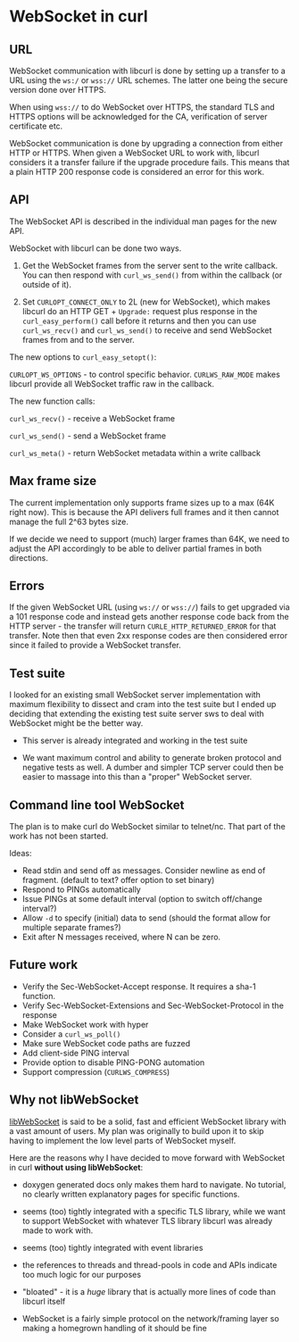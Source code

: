<!--
Copyright (C) 2000 - 2022 Daniel Stenberg, <daniel@haxx.se>, et al.

SPDX-License-Identifier: curl
-->

# WebSocket in curl

## URL

WebSocket communication with libcurl is done by setting up a transfer to a URL
using the `ws:/` or `wss://` URL schemes. The latter one being the secure
version done over HTTPS.

When using `wss://` to do WebSocket over HTTPS, the standard TLS and HTTPS
options will be acknowledged for the CA, verification of server certificate
etc.

WebSocket communication is done by upgrading a connection from either HTTP or
HTTPS. When given a WebSocket URL to work with, libcurl considers it a
transfer failure if the upgrade procedure fails. This means that a plain HTTP
200 response code is considered an error for this work.

## API

The WebSocket API is described in the individual man pages for the new API.

WebSocket with libcurl can be done two ways.

1. Get the WebSocket frames from the server sent to the write callback. You
   can then respond with `curl_ws_send()` from within the callback (or outside
   of it).

2. Set `CURLOPT_CONNECT_ONLY` to 2L (new for WebSocket), which makes libcurl
   do an HTTP GET + `Upgrade:` request plus response in the
   `curl_easy_perform()` call before it returns and then you can use
   `curl_ws_recv()` and `curl_ws_send()` to receive and send WebSocket frames
   from and to the server.

The new options to `curl_easy_setopt()`:

 `CURLOPT_WS_OPTIONS` - to control specific behavior. `CURLWS_RAW_MODE` makes
 libcurl provide all WebSocket traffic raw in the callback.

The new function calls:

 `curl_ws_recv()` - receive a WebSocket frame

 `curl_ws_send()` - send a WebSocket frame

 `curl_ws_meta()` - return WebSocket metadata within a write callback

## Max frame size

The current implementation only supports frame sizes up to a max (64K right
now). This is because the API delivers full frames and it then cannot manage
the full 2^63 bytes size.

If we decide we need to support (much) larger frames than 64K, we need to
adjust the API accordingly to be able to deliver partial frames in both
directions.

## Errors

If the given WebSocket URL (using `ws://` or `wss://`) fails to get upgraded
via a 101 response code and instead gets another response code back from the
HTTP server - the transfer will return `CURLE_HTTP_RETURNED_ERROR` for that
transfer. Note then that even 2xx response codes are then considered error
since it failed to provide a WebSocket transfer.

## Test suite

I looked for an existing small WebSocket server implementation with maximum
flexibility to dissect and cram into the test suite but I ended up deciding
that extending the existing test suite server sws to deal with WebSocket
might be the better way.

- This server is already integrated and working in the test suite

- We want maximum control and ability to generate broken protocol and negative
  tests as well. A dumber and simpler TCP server could then be easier to
  massage into this than a "proper" WebSocket server.

## Command line tool WebSocket

The plan is to make curl do WebSocket similar to telnet/nc. That part of the
work has not been started.

Ideas:

 - Read stdin and send off as messages. Consider newline as end of fragment.
   (default to text? offer option to set binary)
 - Respond to PINGs automatically
 - Issue PINGs at some default interval (option to switch off/change interval?)
 - Allow `-d` to specify (initial) data to send (should the format allow for
   multiple separate frames?)
 - Exit after N messages received, where N can be zero.

## Future work

- Verify the Sec-WebSocket-Accept response. It requires a sha-1 function.
- Verify Sec-WebSocket-Extensions and Sec-WebSocket-Protocol in the response
- Make WebSocket work with hyper
- Consider a `curl_ws_poll()`
- Make sure WebSocket code paths are fuzzed
- Add client-side PING interval
- Provide option to disable PING-PONG automation
- Support compression (`CURLWS_COMPRESS`)

## Why not libWebSocket

[libWebSocket](https://libWebSockets.org/) is said to be a solid, fast and
efficient WebSocket library with a vast amount of users. My plan was
originally to build upon it to skip having to implement the low level parts of
WebSocket myself.

Here are the reasons why I have decided to move forward with WebSocket in
curl **without using libWebSocket**:

- doxygen generated docs only makes them hard to navigate. No tutorial, no
  clearly written explanatory pages for specific functions.

- seems (too) tightly integrated with a specific TLS library, while we want to
  support WebSocket with whatever TLS library libcurl was already made to
  work with.

- seems (too) tightly integrated with event libraries

- the references to threads and thread-pools in code and APIs indicate too
  much logic for our purposes

- "bloated" - it is a *huge* library that is actually more lines of code than
  libcurl itself

- WebSocket is a fairly simple protocol on the network/framing layer so
  making a homegrown handling of it should be fine
